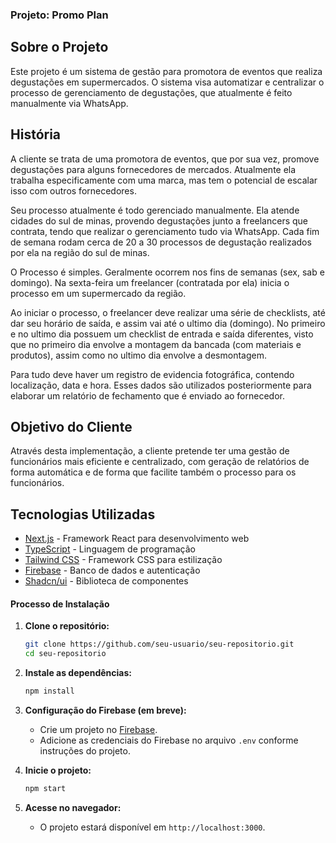 ### Projeto: Promo Plan


## Sobre o Projeto

Este projeto é um sistema de gestão para promotora de eventos que realiza degustações em supermercados. O sistema visa automatizar e centralizar o processo de gerenciamento de degustações, que atualmente é feito manualmente via WhatsApp.

## História

A cliente se trata de uma promotora de eventos, que por sua vez, promove degustações para alguns fornecedores de mercados. Atualmente ela trabalha especificamente com uma marca, mas tem o potencial de escalar isso com outros fornecedores.

Seu processo atualmente é todo gerenciado manualmente. Ela atende cidades do sul de minas, provendo degustações junto a freelancers que contrata, tendo que realizar o gerenciamento tudo via WhatsApp. Cada fim de semana rodam cerca de 20 a 30 processos de degustação realizados por ela na região do sul de minas.

O Processo é simples. Geralmente ocorrem nos fins de semanas (sex, sab e domingo). Na sexta-feira um freelancer (contratada por ela) inicia o processo em um supermercado da região.

Ao iniciar o processo, o freelancer deve realizar uma série de checklists, até dar seu horário de saída, e assim vai até o ultimo dia (domingo). No primeiro e no ultimo dia possuem um checklist de entrada e saída diferentes, visto que no primeiro dia envolve a montagem da bancada (com materiais e produtos), assim como no ultimo dia envolve a desmontagem.

Para tudo deve haver um registro de evidencia fotográfica, contendo localização, data e hora. Esses dados são utilizados posteriormente para elaborar um relatório de fechamento que é enviado ao fornecedor.

## Objetivo do Cliente

Através desta implementação, a cliente pretende ter uma gestão de funcionários mais eficiente e centralizado, com geração de relatórios de forma automática e de forma que facilite também o processo para os funcionários.

## Tecnologias Utilizadas

- [Next.js](https://nextjs.org) - Framework React para desenvolvimento web
- [TypeScript](https://www.typescriptlang.org/) - Linguagem de programação
- [Tailwind CSS](https://tailwindcss.com/) - Framework CSS para estilização
- [Firebase](https://firebase.google.com/) - Banco de dados e autenticação
- [Shadcn/ui](https://ui.shadcn.com/) - Biblioteca de componentes

#### Processo de Instalação

1. **Clone o repositório:**
   ```bash
   git clone https://github.com/seu-usuario/seu-repositorio.git
   cd seu-repositorio
   ```

2. **Instale as dependências:**
   ```bash
   npm install
   ```

3. **Configuração do Firebase (em breve):**
   - Crie um projeto no [Firebase](https://firebase.google.com/).
   - Adicione as credenciais do Firebase no arquivo `.env` conforme instruções do projeto.

4. **Inicie o projeto:**
   ```bash
   npm start
   ```

5. **Acesse no navegador:**
   - O projeto estará disponível em `http://localhost:3000`.

